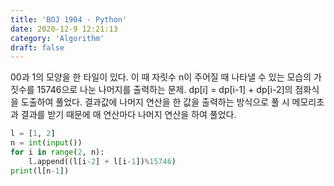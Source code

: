 ```yaml
---
title: 'BOJ 1904 - Python'
date: 2020-12-9 12:21:13
category: 'Algorithm'
draft: false
---
```

00과 1의 모양을 한 타일이 있다. 이 때 자릿수 n이 주어질 때 나타낼 수 있는 모습의 가짓수를 15746으로 나눈 나머지를 출력하는 문제. dp[i] = dp[i-1] + dp[i-2]의 점화식을 도출하여 풀었다. 결과값에 나머지 연산을 한 값을 출력하는 방식으로 풀 시 메모리초과 결과를 받기 때문에 매 연산마다 나머지 연산을 하여 풀었다.
```python
l = [1, 2]
n = int(input())
for i in range(2, n):
    l.append((l[i-2] + l[i-1])%15746)
print(l[n-1])

```